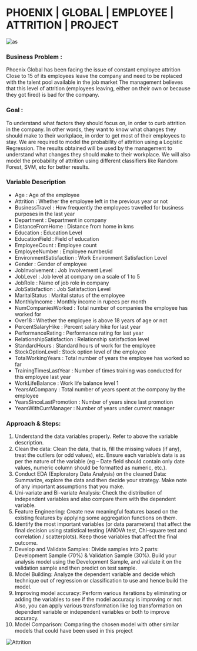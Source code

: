 # PHOENIX | GLOBAL | EMPLOYEE | ATTRITION | PROJECT

   ![as](https://user-images.githubusercontent.com/88396377/141613661-d0d1fcd9-9be0-4e75-9c28-6e7d20c7eb01.PNG)

### Business Problem : 
Phoenix Global has been facing the issue of constant employee attrition Close to 15 of its employees leave the company and need to be replaced with the talent pool available in the job market The management believes that this level of attrition (employees leaving, either on their own or because they got fired) is bad for the company.

### Goal : 
To understand what factors they should focus on, in order to curb attrition in the company. In other words, they want to know what changes they should make to their
workplace, in order to get most of their employees to stay. We are required to model the probability of attrition using a Logistic Regression. The results obtained will be used by the management to understand what changes they should make to their workplace. We will also model the probability of attrition using different classifiers like Random Forest, SVM, etc for better results.

### Variable Description

* Age : Age of the employee	
* Attrition : Whether the employee left in the previous year or not	
* BusinessTravel : How frequently the employees travelled for business purposes in the last year	
* Department : Department in company	
* DistanceFromHome : Distance from home in kms	
* Education : Education Level
* EducationField : Field of education	
* EmployeeCount	: Employee count	
* EmployeeNumber : Employee number/id	
* EnvironmentSatisfaction : Work Environment Satisfaction Level
* Gender : Gender of employee	
* JobInvolvement : Job Involvement Level
* JobLevel : Job level at company on a scale of 1 to 5	
* JobRole : Name of job role in company	
* JobSatisfaction : Job Satisfaction Level
* MaritalStatus	: Marital status of the employee	
* MonthlyIncome	: Monthly income in rupees per month	
* NumCompaniesWorked : Total number of companies the employee has worked for	
* Over18 : Whether the employee is above 18 years of age or not	
* PercentSalaryHike : Percent salary hike for last year	
* PerformanceRating : Performance rating for last year
* RelationshipSatisfaction : Relationship satisfaction level	
* StandardHours	: Standard hours of work for the employee	
* StockOptionLevel : Stock option level of the employee	
* TotalWorkingYears : Total number of years the employee has worked so far	
* TrainingTimesLastYear	: Number of times training was conducted for this employee last year	
* WorkLifeBalance : Work life balance level	1 
* YearsAtCompany : Total number of years spent at the company by the employee	
* YearsSinceLastPromotion : Number of years since last promotion	
* YearsWithCurrManager : Number of years under current manager	

### Approach & Steps:
1. Understand the data variables properly. Refer to above the variable description.
2. Clean the data: Clean the data, that is, fill the missing values (if any), treat the outliers (or odd values), etc. Ensure each variable’s data is as per the nature of the variable (eg – Date field should contain only date values, numeric column should be formatted as numeric, etc.).
3. Conduct EDA (Exploratory Data Analysis) on the cleaned Data: Summarize, explore the data and then decide your strategy. Make note of any important assumptions that you make.
4. Uni-variate and Bi-variate Analysis: Check the distribution of independent variables and also compare them with the dependent variable.
5. Feature Engineering: Create new meaningful features based on the existing features by applying some aggregation functions on them.
6. Identify the most important variables (or data parameters) that affect the final decision using statistical testing (ANOVA test, Chi-square test and correlation / scatterplots). Keep those variables that affect the final outcome.
7. Develop and Validate Samples: Divide samples into 2 parts: Development Sample (70%) & Validation Sample (30%). Build your analysis model using the Development Sample, and validate it on the validation sample and then predict on test sample.
8. Model Building: Analyze the dependent variable and decide which technique out of regression or classification to use and hence build the model.
9. Improving model accuracy: Perform various iterations by eliminating or adding the variables to see if the model accuracy is improving or not. Also, you can apply various transformation like log transformation on dependent variable or independent variables or both to improve accuracy.
10. Model Comparison: Comparing the chosen model with other similar models that could have been used in this project


![Attrition](https://user-images.githubusercontent.com/88396377/141606238-3a38a985-52ef-48d1-8fb7-17aa6fe65200.jpg)


